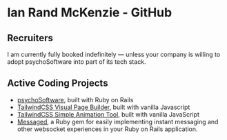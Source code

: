 # Ian Rand McKenzie - GitHub

## Recruiters

I am currently fully booked indefinitely — unless your company is willing to adopt psychoSoftware into part of its tech stack.

## Active Coding Projects
* [psychoSoftware](https://irm.pw/psychosoftware/), built with Ruby on Rails
* [TailwindCSS Visual Page Builder](https://github.com/ianrandmckenzie/tailwindvpb), built with vanilla Javascript
* [TailwindCSS Simple Animation Tool](https://github.com/ianrandmckenzie/scriptyTUI), built with vanilla JavaScript
* [Messaged](https://github.com/ianrandmckenzie/messaged), a Ruby gem for easily implementing instant messaging and other websocket experiences in your Ruby on Rails application.
